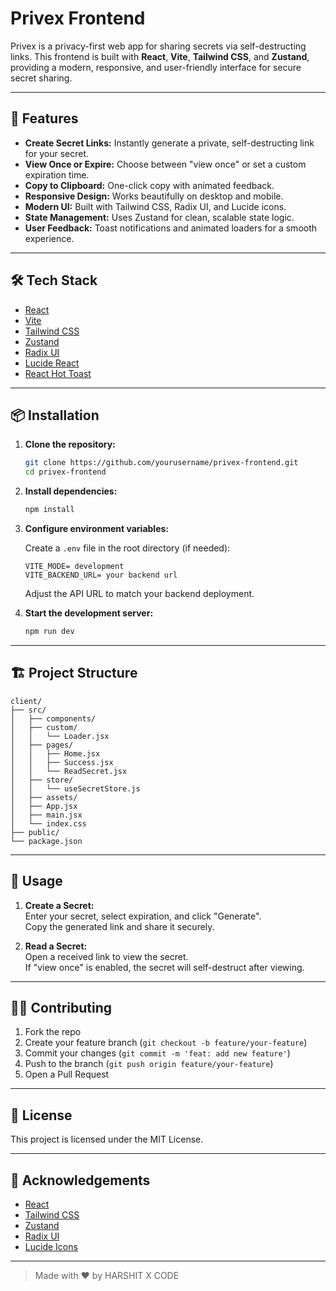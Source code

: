 # Privex Frontend

Privex is a privacy-first web app for sharing secrets via self-destructing links. This frontend is built with **React**, **Vite**, **Tailwind CSS**, and **Zustand**, providing a modern, responsive, and user-friendly interface for secure secret sharing.

---

## 🚀 Features

- **Create Secret Links:** Instantly generate a private, self-destructing link for your secret.
- **View Once or Expire:** Choose between "view once" or set a custom expiration time.
- **Copy to Clipboard:** One-click copy with animated feedback.
- **Responsive Design:** Works beautifully on desktop and mobile.
- **Modern UI:** Built with Tailwind CSS, Radix UI, and Lucide icons.
- **State Management:** Uses Zustand for clean, scalable state logic.
- **User Feedback:** Toast notifications and animated loaders for a smooth experience.

---

## 🛠️ Tech Stack

- [React](https://react.dev/)
- [Vite](https://vitejs.dev/)
- [Tailwind CSS](https://tailwindcss.com/)
- [Zustand](https://zustand-demo.pmnd.rs/)
- [Radix UI](https://www.radix-ui.com/)
- [Lucide React](https://lucide.dev/)
- [React Hot Toast](https://react-hot-toast.com/)

---

## 📦 Installation

1. **Clone the repository:**
   ```bash
   git clone https://github.com/yourusername/privex-frontend.git
   cd privex-frontend
   ```

2. **Install dependencies:**
   ```bash
   npm install
   ```

3. **Configure environment variables:**

   Create a `.env` file in the root directory (if needed):

   ```env
   VITE_MODE= development
   VITE_BACKEND_URL= your backend url
   ```

   Adjust the API URL to match your backend deployment.

4. **Start the development server:**
   ```bash
   npm run dev
   ```

---

## 🏗️ Project Structure

```
client/
├── src/
│   ├── components/
│   ├── custom/
│   │   └── Loader.jsx
│   ├── pages/
│   │   ├── Home.jsx
│   │   ├── Success.jsx
│   │   └── ReadSecret.jsx
│   ├── store/
│   │   └── useSecretStore.js
│   ├── assets/
│   ├── App.jsx
│   ├── main.jsx
│   └── index.css
├── public/
└── package.json
```

---

## 🔐 Usage

1. **Create a Secret:**  
   Enter your secret, select expiration, and click "Generate".  
   Copy the generated link and share it securely.

2. **Read a Secret:**  
   Open a received link to view the secret.  
   If "view once" is enabled, the secret will self-destruct after viewing.

---

## 🧑‍💻 Contributing

1. Fork the repo
2. Create your feature branch (`git checkout -b feature/your-feature`)
3. Commit your changes (`git commit -m 'feat: add new feature'`)
4. Push to the branch (`git push origin feature/your-feature`)
5. Open a Pull Request

---

## 📄 License

This project is licensed under the MIT License.

---

## 🙏 Acknowledgements

- [React](https://react.dev/)
- [Tailwind CSS](https://tailwindcss.com/)
- [Zustand](https://zustand-demo.pmnd.rs/)
- [Radix UI](https://www.radix-ui.com/)
- [Lucide Icons](https://lucide.dev/)

---

> Made with ❤️ by HARSHIT X CODE
